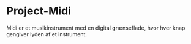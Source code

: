 # Project-Midi
 Midi er et musikinstrument med en digital grænseflade, hvor hver knap gengiver lyden af ​​et instrument.
